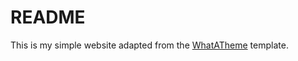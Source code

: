 # README

This is my simple website adapted from the [WhatATheme][whatatheme] template.

[whatatheme]: https://github.com/thedevslot/WhatATheme
